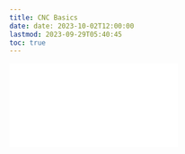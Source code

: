 ```yaml
---
title: CNC Basics
date: date: 2023-10-02T12:00:00
lastmod: 2023-09-29T05:40:45
toc: true
---
```


![Link to included file content](../../../../digital-fabrication/cnc/cnc-basics.md)
